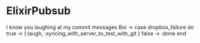 # ElixirPubsub
I know you laughing at my commit messages Boi ->
  case dropbox_failure do
    true -> {:laugh, :syncing_with_server_to_test_with_git }
    false -> :done
  end
